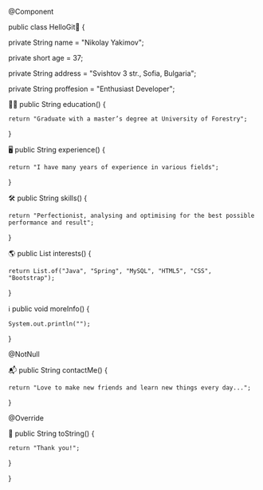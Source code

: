 @Component

public class HelloGit👋  {

   private String name = "Nikolay Yakimov";
   
   private short age = 37;
   
   private String address = "Svishtov 3 str., Sofia, Bulgaria";
   
   private String proffesion = "Enthusiast Developer";
   
  
👨‍🎓 public String education() {

    return "Graduate with a master’s degree at University of Forestry";
   }

🖥 public String experience() {

    return "I have many years of experience in various fields";
   }
  
🛠 public String skills() {

    return "Perfectionist, analysing and optimising for the best possible performance and result";
   }

🌎 public List<String> interests() {
   
    return List.of("Java", "Spring", "MySQL", "HTML5", "CSS", "Bootstrap");
   }

ℹ️ public void moreInfo() {
   
    System.out.println("");
   }

   @NotNull
   
📬 public String contactMe() {
   
    return "Love to make new friends and learn new things every day...";
   
   }

   @Override
   
🏡 public String toString() {
   
    return "Thank you!";
   
   }
   
}
   
